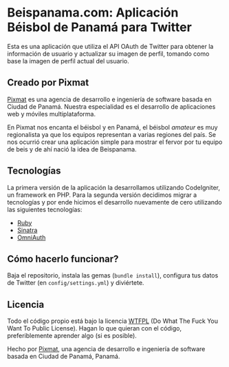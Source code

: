 # Beispanama.com: Aplicación Béisbol de Panamá para Twitter

Esta es una aplicación que utiliza el API OAuth de Twitter para obtener la información de usuario y actualizar su imagen de perfil, tomando como base la imagen de perfil actual del usuario.

## Creado por Pixmat

[Pixmat](http://www.pixmatstudios.com) es una agencia de desarrollo e ingeniería de software basada en Ciudad de Panamá. Nuestra especialidad es el desarrollo de aplicaciones web y móviles multiplataforma.

En Pixmat nos encanta el béisbol y en Panamá, el béisbol *amateur* es muy regionalista ya que los equipos representan a varias regiones del país. Se nos ocurrió crear una aplicación simple para mostrar el fervor por tu equipo de beis y de ahí nació la idea de Beispanama.

## Tecnologías

La primera versión de la aplicación la desarrollamos utilizando CodeIgniter, un framework en PHP. Para la segunda versión decidimos migrar a tecnologías y por ende hicimos el desarrollo nuevamente de cero utilizando las siguientes tecnologías:

- [Ruby](http://www.ruby-lang.org)
- [Sinatra](http://www.sinatrarb.com)
- [OmniAuth](https://github.com/intridea/omniauth)

## Cómo hacerlo funcionar?

Baja el repositorio, instala las gemas (`bundle install`), configura tus datos de Twitter (en `config/settings.yml`) y diviértete.

## Licencia

Todo el código propio está bajo la licencia [WTFPL](http://sam.zoy.org/wtfpl/) (Do What The Fuck You Want To Public License). Hagan lo que quieran con el código, preferiblemente aprender algo (si es posible).

Hecho por [Pixmat](http://www.pixmatstudios.com), una agencia de desarrollo e ingeniería de software basada en Ciudad de Panamá, Panamá.
